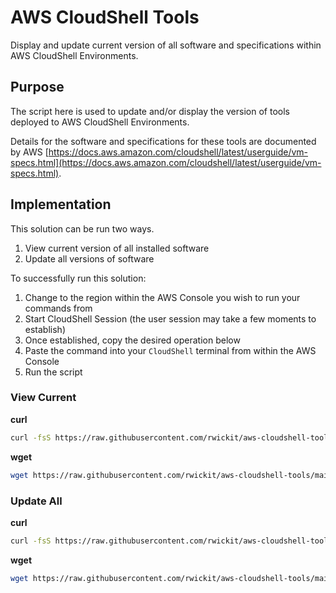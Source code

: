 # AWS CloudShell Tools

Display and update current version of all software and specifications within AWS CloudShell Environments.

## Purpose

The script here is used to update and/or display the version of tools deployed to AWS CloudShell Environments.

Details for the software and specifications for these tools are documented by AWS [https://docs.aws.amazon.com/cloudshell/latest/userguide/vm-specs.html](https://docs.aws.amazon.com/cloudshell/latest/userguide/vm-specs.html).

## Implementation

This solution can be run two ways.

1. View current version of all installed software
2. Update all versions of software

To successfully run this solution:
1. Change to the region within the AWS Console you wish to run your commands from
2. Start CloudShell Session (the user session may take a few moments to establish)
3. Once established, copy the desired operation below
4. Paste the command into your `CloudShell` terminal from within the AWS Console
5. Run the script

### View Current

**curl**
```bash
curl -fsS https://raw.githubusercontent.com/rwickit/aws-cloudshell-tools/main/scripts/cloudshell.sh | bash
```

**wget**
```bash
wget https://raw.githubusercontent.com/rwickit/aws-cloudshell-tools/main/scripts/cloudshell.sh -O- | bash
```

### Update All

**curl**
```bash
curl -fsS https://raw.githubusercontent.com/rwickit/aws-cloudshell-tools/main/scripts/cloudshell.sh | bash
```

**wget**
```bash
wget https://raw.githubusercontent.com/rwickit/aws-cloudshell-tools/main/scripts/cloudshell.sh -O- | bash
```
